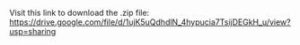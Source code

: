 Visit this link to download the .zip file:
https://drive.google.com/file/d/1ujK5uQdhdlN_4hypucia7TsijDEGkH_u/view?usp=sharing
